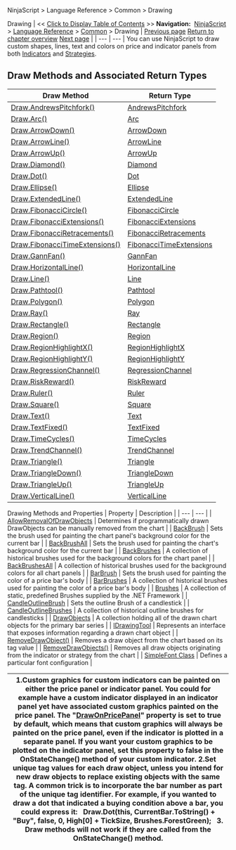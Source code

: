 ﻿
NinjaScript > Language Reference > Common > Drawing

Drawing
| << [Click to Display Table of Contents](drawing.md) >> **Navigation:**     [NinjaScript](ninjascript.md) > [Language Reference](language_reference_wip.md) > [Common](common.md) > Drawing | [Previous page](usercontrolcollection.md) [Return to chapter overview](common.md) [Next page](draw_andrewspitchfork.md) |
| --- | --- |
You can use NinjaScript to draw custom shapes, lines, text and colors on price and indicator panels from both [Indicators](indicator.md) and [Strategies](strategy.md). 
 
## Draw Methods and Associated Return Types
| Draw Method | Return Type |
| --- | --- |
| [Draw.AndrewsPitchfork()](draw_andrewspitchfork.md) | [AndrewsPitchfork](andrewspitchfork.md) |
| [Draw.Arc()](draw_arc.md) | [Arc](arc.md) |
| [Draw.ArrowDown()](draw_arrowdown.md) | [ArrowDown](arrowdown.md) |
| [Draw.ArrowLine()](draw_arrowline.md) | [ArrowLine](arrowline.md) |
| [Draw.ArrowUp()](draw_arrowup.md) | [ArrowUp](arrowup.md) |
| [Draw.Diamond()](draw_diamond.md) | [Diamond](diamond.md) |
| [Draw.Dot()](draw_dot.md) | [Dot](dot.md) |
| [Draw.Ellipse()](draw_ellipse.md) | [Ellipse](ellipse.md) |
| [Draw.ExtendedLine()](draw_extendedline.md) | [ExtendedLine](extendedline.md) |
| [Draw.FibonacciCircle()](draw_fibonaccicircle.md) | [FibonacciCircle](fibonaccicircle.md) |
| [Draw.FibonacciExtensions()](draw_fibonacciextensions.md) | [FibonacciExtensions](fibonacciextensions.md) |
| [Draw.FibonacciRetracements()](draw_fibonacciretracements.md) | [FibonacciRetracements](fibonacciretracements.md) |
| [Draw.FibonacciTimeExtensions()](draw_fibonaccitimeextensions.md) | [FibonacciTimeExtensions](fibonaccitimeextensions.md) |
| [Draw.GannFan()](draw_gannfan.md) | [GannFan](gannfan.md) |
| [Draw.HorizontalLine()](draw_horizontalline.md) | [HorizontalLine](horizontalline.md) |
| [Draw.Line()](draw_line.md) | [Line](line.md) |
| [Draw.Pathtool()](draw_pathtool.md) | [Pathtool](pathtool.md) |
| [Draw.Polygon()](draw_polygon.md) | [Polygon](polygon.md) |
| [Draw.Ray()](draw_ray.md) | [Ray](ray.md) |
| [Draw.Rectangle()](draw_rectangle.md) | [Rectangle](rectangle.md) |
| [Draw.Region()](draw_region.md) | [Region](region.md) |
| [Draw.RegionHighlightX()](draw_regionhighlightx.md) | [RegionHighlightX](regionhighlightx.md) |
| [Draw.RegionHighlightY()](draw_regionhighlighty.md) | [RegionHighlightY](regionhighlighty.md) |
| [Draw.RegressionChannel()](draw_regressionchannel.md) | [RegressionChannel](regressionchannel.md) |
| [Draw.RiskReward()](draw_riskreward.md) | [RiskReward](riskreward.md) |
| [Draw.Ruler()](draw_ruler.md) | [Ruler](ruler.md) |
| [Draw.Square()](draw_square.md) | [Square](square.md) |
| [Draw.Text()](draw_text.md) | [Text](text.md) |
| [Draw.TextFixed()](draw_textfixed.md) | [TextFixed](textfixed.md) |
| [Draw.TimeCycles()](draw_timecycles.md) | [TimeCycles](timecycles.md) |
| [Draw.TrendChannel()](draw_trendchannel.md) | [TrendChannel](trendchannel.md) |
| [Draw.Triangle()](draw_triangle.md) | [Triangle](triangle.md) |
| [Draw.TriangleDown()](draw_triangledown.md) | [TriangleDown](triangledown.md) |
| [Draw.TriangleUp()](draw_triangleup.md) | [TriangleUp](triangleup.md) |
| [Draw.VerticalLine()](draw_verticalline.md) | [VerticalLine](verticalline.md) |

Drawing Methods and Properties
| Property | Description |
| --- | --- |
| [AllowRemovalOfDrawObjects](allowremovalofdrawobjects.md) | Determines if programmatically drawn DrawObjects can be manually removed from the chart |
| [BackBrush](backbrush.md) | Sets the brush used for painting the chart panel's background color for the current bar |
| [BackBrushAll](backbrushall.md) | Sets the brush used for painting the chart's background color for the current bar |
| [BackBrushes](backbrushes.md) | A collection of historical brushes used for the background colors for the chart panel |
| [BackBrushesAll](backbrushesall.md) | A collection of historical brushes used for the background colors for all chart panels |
| [BarBrush](barbrush.md) | Sets the brush used for painting the color of a price bar's body |
| [BarBrushes](barbrushes.md) | A collection of historical brushes used for painting the color of a price bar's body |
| [Brushes](brushes.md) | A collection of static, predefined Brushes supplied by the .NET Framework |
| [CandleOutlineBrush](candleoutlinebrush.md) | Sets the outline Brush of a candlestick |
| [CandleOutlineBrushes](candleoutlinebrushes.md) | A collection of historical outline brushes for candlesticks |
| [DrawObjects](drawingtools_drawobjects.md) | A collection holding all of the drawn chart objects for the primary bar series |
| [IDrawingTool](idrawingtool.md) | Represents an interface that exposes information regarding a drawn chart object |
| [RemoveDrawObject()](removedrawobject.md) | Removes a draw object from the chart based on its tag value |
| [RemoveDrawObjects()](removedrawobjects.md) | Removes all draw objects originating from the indicator or strategy from the chart |
| [SimpleFont Class](simplefont_class.md) | Defines a particular font configuration |

| 1.Custom graphics for custom indicators can be painted on either the price panel or indicator panel. You could for example have a custom indicator displayed in an indicator panel yet have associated custom graphics painted on the price panel. The "[DrawOnPricePanel](drawonpricepanel.md)" property is set to true by default, which means that custom graphics will always be painted on the price panel, even if the indicator is plotted in a separate panel. If you want your custom graphics to be plotted on the indicator panel, set this property to false in the OnStateChange() method of your custom indicator. 2.Set unique tag values for each draw object, unless you intend for new draw objects to replace existing objects with the same tag. A common trick is to incorporate the bar number as part of the unique tag identifier. For example, if you wanted to draw a dot that indicated a buying condition above a bar, you could express it:   Draw.Dot(this, CurrentBar.ToString() + "Buy", false, 0, High[0] + TickSize, Brushes.ForestGreen);   3. Draw methods will not work if they are called from the OnStateChange() method. |
| --- |
